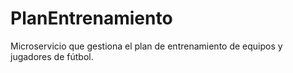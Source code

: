 # PlanEntrenamiento
Microservicio que gestiona el plan de entrenamiento de equipos y jugadores de fútbol.
